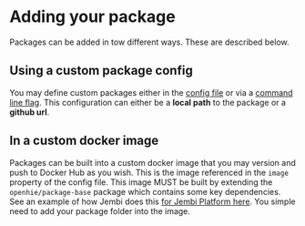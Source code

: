 # Adding your package

Packages can be added in tow different ways. These are described below.

## Using a custom package config

You may define custom packages either in the [config file](../getting-started/config.md) or via a [command line flag](../getting-started/cli.md). This configuration can either be a **local path** to the package or a **github url**.

## In a custom docker image

Packages can be built into a custom docker image that you may version and push to Docker Hub as you wish. This is the image referenced in the `image` property of the config file. This image MUST be built by extending the `openhie/package-base` package which contains some key dependencies. See an example of how Jembi does this [for Jembi Platform here](https://github.com/jembi/platform/blob/main/Dockerfile#L1-L3). You simple need to add your package folder into the image.
